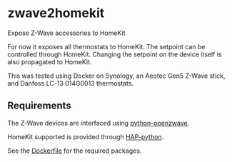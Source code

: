 # zwave2homekit
Expose Z-Wave accessories to HomeKit

For now it exposes all thermostats to HomeKit.
The setpoint can be controlled through HomeKit.
Changing the setpoint on the device itself is also propagated to HomeKit.

This was tested using Docker on Synology,
an Aeotec Gen5 Z-Wave stick,
and Danfoss LC-13 014G0013 thermostats.


## Requirements

The Z-Wave devices are interfaced using
[python-openzwave](https://github.com/OpenZWave/python-openzwave>).

HomeKit supported is provided through
[HAP-python](https://github.com/ikalchev/HAP-python>).

See the [Dockerfile](Dockerfile) for the required packages.
